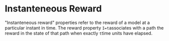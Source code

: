 # Instanteneous Reward

"Instanteneous reward" properties refer to the reward of a model at a particular instant in time. The reward property `I=t`associates with a path the reward in the state of that path when exactly `t`time units have elapsed. 